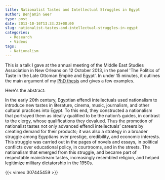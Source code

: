 ```yaml
---
title: Nationalist Tastes and Intellectual Struggles in Egypt
author: Benjamin Geer
type: post
date: 2013-10-16T13:33:23+00:00
slug: nationalist-tastes-and-intellectual-struggles-in-egypt
categories:
  - Research
  - Videos
tags:
  - Nationalism
---
```


This is a talk I gave at the annual meeting of the Middle East Studies
Association in New Orleans on 12 October 2013, in the panel 'The
Politics of Taste in the Late Ottoman Empire and Egypt'. In under 15
minutes, it outlines the main argument of my [PhD
thesis](https://eprints.soas.ac.uk/13185/) and gives a few examples.

Here's the abstract:

In the early 20th century, Egyptian effendi intellectuals used
nationalism to introduce new tastes in literature, cinema, music,
journalism, and other cultural practices into Egypt. To this end, they
constructed a nationalism that portrayed them as ideally qualified to
be the nation’s guides, in contrast to the clergy, whose
qualifications they devalued. Thus the promotion of nationalist tastes
not only advanced effendi intellectuals’ careers by creating demand
for their products; it was also a strategy in a broader struggle among
Egyptians over prestige, credibility, and economic interests. This
struggle was carried out in the pages of novels and essays, in
political conflicts over educational policy, in courtrooms, and in the
streets. The nationalism that emerged from this struggle, and became
part of respectable mainstream tastes, increasingly resembled
religion, and helped legitimize military dictatorship in the 1950s.

{{< vimeo 307445459 >}}
